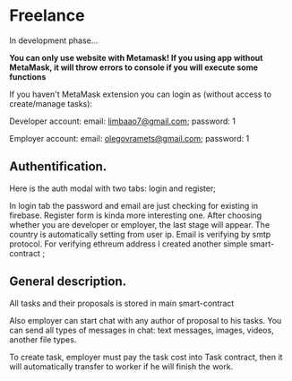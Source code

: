 # Freelance

In development phase...

**You can only use website with Metamask! If you using app without MetaMask, it will throw errors to console if you will execute some functions**


If you haven't MetaMask extension you can login as (without access to create/manage tasks):

Developer account:
email: limbaao7@gmail.com;
password: 1

Employer account:
email: olegovramets@gmail.com;
password: 1


## Authentification.

Here is the auth modal with two tabs: login and register;

In login tab the password and email are just checking for existing in firebase.
Register form is kinda more interesting one. After choosing whether you are developer or employer, the last stage will appear. The country is automatically setting from user ip. Email is verifying by smtp protocol.
For verifying ethreum address I created another simple smart-contract ;

## General description.

All tasks and their proposals is stored in main smart-contract 

Also employer can start chat with any author of proposal to his tasks.
You can send all types of messages in chat: text messages, images, videos, another file types.

To create task, employer must pay the task cost into Task contract, then it will automatically transfer to worker if he will finish the work.
